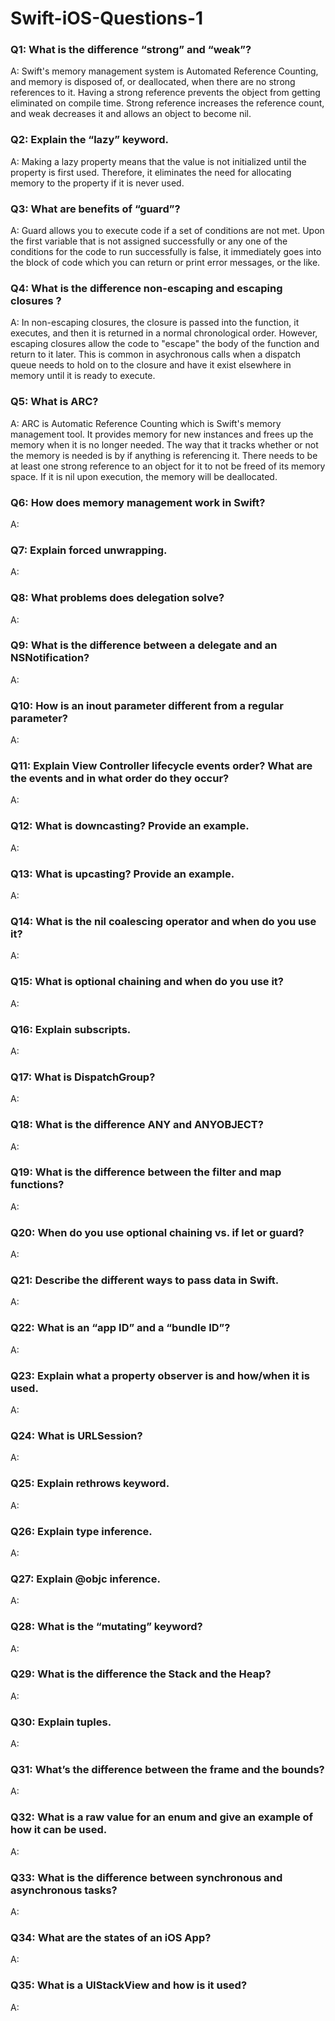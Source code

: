 # Swift-iOS-Questions-1

### Q1: What is the difference “strong” and “weak”?
A: Swift's memory management system is Automated Reference Counting, and memory is disposed of, or deallocated, when there are no strong references to it. Having a strong reference prevents the object from getting eliminated on compile time. Strong reference increases the reference count, and weak decreases it and allows an object to become nil.
### Q2: Explain the “lazy” keyword.
A: Making a lazy property means that the value is not initialized until the property is first used. Therefore, it eliminates the need for allocating memory to the property if it is never used.
### Q3: What are benefits of “guard”?
A: Guard allows you to execute code if a set of conditions are not met. Upon the first variable that is not assigned successfully or any one of the conditions for the code to run successfully is false, it immediately goes into the block of code which you can return or print error messages, or the like.
### Q4: What is the difference non-escaping and escaping closures ?
A: In non-escaping closures, the closure is passed into the function, it executes, and then it is returned in a normal chronological order. However, escaping closures allow the code to "escape" the body of the function and return to it later. This is common in asychronous calls when a dispatch queue needs to hold on to the closure and have it exist elsewhere in memory until it is ready to execute.
### Q5: What is ARC?
A: ARC is Automatic Reference Counting which is Swift's memory management tool. It provides memory for new instances and frees up the memory when it is no longer needed. The way that it tracks whether or not the memory is needed is by if anything is referencing it. There needs to be at least one strong reference to an object for it to not be freed of its memory space. If it is nil upon execution, the memory will be deallocated.
### Q6: How does memory management work in Swift?
A: 
### Q7: Explain forced unwrapping.
A: 
### Q8: What problems does delegation solve?
A: 
### Q9: What is the difference between a delegate and an NSNotification?
A: 
### Q10: How is an inout parameter different from a regular parameter?
A: 
### Q11: Explain View Controller lifecycle events order? What are the events and in what order do they occur?
A: 
### Q12: What is downcasting? Provide an example.
A: 
### Q13: What is upcasting? Provide an example.
A: 
### Q14: What is the nil coalescing operator and when do you use it?
A: 
### Q15: What is optional chaining and when do you use it?
A: 
### Q16: Explain subscripts.
A: 
### Q17: What is DispatchGroup?
A: 
### Q18: What is the difference ANY and ANYOBJECT?
A: 
### Q19: What is the difference between the filter and map functions?
A: 
### Q20: When do you use optional chaining vs. if let or guard?
A: 
### Q21: Describe the different ways to pass data in Swift.
A: 
### Q22: What is an “app ID” and a “bundle ID”?
A: 
### Q23: Explain what a property observer is and how/when it is used.
A: 
### Q24: What is URLSession?
A: 
### Q25: Explain rethrows keyword.
A: 
### Q26: Explain type inference.
A: 
### Q27: Explain @objc inference.
A: 
### Q28: What is the “mutating” keyword?
A: 
### Q29: What is the difference the Stack and the Heap?
A: 
### Q30: Explain tuples.
A: 
### Q31: What’s the difference between the frame and the bounds?
A: 
### Q32: What is a raw value for an enum and give an example of how it can be used.
A: 
### Q33: What is the difference between synchronous and asynchronous tasks?
A: 
### Q34: What are the states of an iOS App?
A: 
### Q35: What is a UIStackView and how is it used?
A: 
